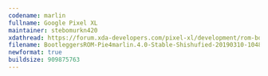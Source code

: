 ```yaml
---
codename: marlin
fullname: Google Pixel XL
maintainer: stebomurkn420
xdathread: https://forum.xda-developers.com/pixel-xl/development/rom-bootleggersrom-2-3-stable-t3810998
filename: BootleggersROM-Pie4marlin.4.0-Stable-Shishufied-20190310-104823.zip
newformat: true
buildsize: 909875763
---
```

